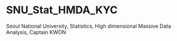 # SNU_Stat_HMDA_KYC
Seoul National University, Statistics, High dimensional Massive Data Analysis, Captain KWON
